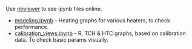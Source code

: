 Use [nbviewer](https://nbviewer.org/) to see ipynb files online.

- [modeling.ipynb](https://nbviewer.org/github/puzrin/reflow_micro/blob/master/doc/modeling/modeling.ipynb) - Heating graphs
  for various heaters, to check performance.
- [calibration_views.ipynb](https://nbviewer.org/github/puzrin/reflow_micro/blob/master/doc/modeling/calibration_views.ipynb) - R, TCH & HTC
  graphs, based on calibration data. To check basic params visually.
